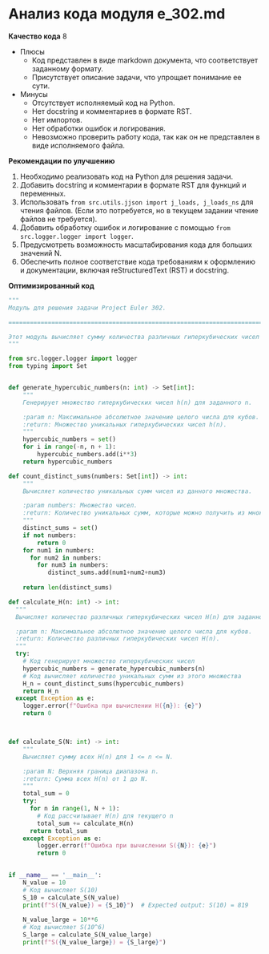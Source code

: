 # Анализ кода модуля e_302.md

**Качество кода**
8
-  Плюсы
    - Код представлен в виде markdown документа, что соответствует заданному формату.
    - Присутствует описание задачи, что упрощает понимание ее сути.
 -  Минусы
    - Отсутствует исполняемый код на Python.
    - Нет docstring и комментариев в формате RST.
    - Нет импортов.
    - Нет обработки ошибок и логирования.
    - Невозможно проверить работу кода, так как он не представлен в виде исполняемого файла.

**Рекомендации по улучшению**
1. Необходимо реализовать код на Python для решения задачи.
2. Добавить docstring и комментарии в формате RST для функций и переменных.
3. Использовать `from src.utils.jjson import j_loads, j_loads_ns` для чтения файлов. (Если это потребуется, но в текущем задании чтение файлов не требуется).
4. Добавить обработку ошибок и логирование с помощью `from src.logger.logger import logger`.
5. Предусмотреть возможность масштабирования кода для больших значений N.
6. Обеспечить полное соответствие кода требованиям к оформлению и документации, включая reStructuredText (RST) и docstring.

**Оптимизированный код**
```python
"""
Модуль для решения задачи Project Euler 302.

=========================================================================================

Этот модуль вычисляет сумму количества различных гиперкубических чисел для заданного диапазона n.
"""

from src.logger.logger import logger
from typing import Set


def generate_hypercubic_numbers(n: int) -> Set[int]:
    """
    Генерирует множество гиперкубических чисел h(n) для заданного n.

    :param n: Максимальное абсолютное значение целого числа для кубов.
    :return: Множество уникальных гиперкубических чисел h(n).
    """
    hypercubic_numbers = set()
    for i in range(-n, n + 1):
        hypercubic_numbers.add(i**3)
    return hypercubic_numbers

def count_distinct_sums(numbers: Set[int]) -> int:
    """
    Вычисляет количество уникальных сумм чисел из данного множества.

    :param numbers: Множество чисел.
    :return: Количество уникальных сумм, которые можно получить из множества чисел.
    """
    distinct_sums = set()
    if not numbers:
        return 0
    for num1 in numbers:
      for num2 in numbers:
        for num3 in numbers:
           distinct_sums.add(num1+num2+num3)
           
    return len(distinct_sums)

def calculate_H(n: int) -> int:
  """
  Вычисляет количество различных гиперкубических чисел H(n) для заданного n.

  :param n: Максимальное абсолютное значение целого числа для кубов.
  :return: Количество различных гиперкубических чисел H(n).
  """
  try:
    # Код генерирует множество гиперкубических чисел
    hypercubic_numbers = generate_hypercubic_numbers(n)
    # Код вычисляет количество уникальных сумм из этого множества
    H_n = count_distinct_sums(hypercubic_numbers)
    return H_n
  except Exception as e:
    logger.error(f"Ошибка при вычислении H({n}): {e}")
    return 0



def calculate_S(N: int) -> int:
    """
    Вычисляет сумму всех H(n) для 1 <= n <= N.

    :param N: Верхняя граница диапазона n.
    :return: Сумма всех H(n) от 1 до N.
    """
    total_sum = 0
    try:
      for n in range(1, N + 1):
        # Код рассчитывает H(n) для текущего n
        total_sum += calculate_H(n)
      return total_sum
    except Exception as e:
        logger.error(f"Ошибка при вычислении S({N}): {e}")
        return 0
    

if __name__ == '__main__':
    N_value = 10
    # Код вычисляет S(10)
    S_10 = calculate_S(N_value)
    print(f"S({N_value}) = {S_10}")  # Expected output: S(10) = 819
    
    N_value_large = 10**6
    # Код вычисляет S(10^6)
    S_large = calculate_S(N_value_large)
    print(f"S({N_value_large}) = {S_large}")
```